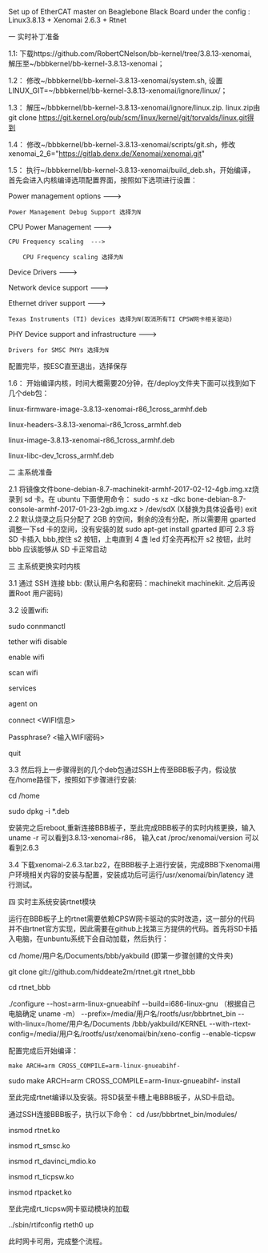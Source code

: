 Set up of EtherCAT master on Beaglebone Black Board under the config : Linux3.8.13 + Xenomai 2.6.3 + Rtnet

一 实时补丁准备

1.1: 下载https://github.com/RobertCNelson/bb-kernel/tree/3.8.13-xenomai, 解压至~/bbbkernel/bb-kernel-3.8.13-xenomai；

1.2： 修改~/bbbkernel/bb-kernel-3.8.13-xenomai/system.sh, 设置LINUX_GIT=~/bbbkernel/bb-kernel-3.8.13-xenomai/ignore/linux/；

1.3： 解压~/bbbkernel/bb-kernel-3.8.13-xenomai/ignore/linux.zip. linux.zip由git clone https://git.kernel.org/pub/scm/linux/kernel/git/torvalds/linux.git得到

1.4： 修改~/bbbkernel/bb-kernel-3.8.13-xenomai/scripts/git.sh，修改xenomai_2_6="https://gitlab.denx.de/Xenomai/xenomai.git"

1.5： 执行~/bbbkernel/bb-kernel-3.8.13-xenomai/build_deb.sh，开始编译，首先会进入内核编译选项配置界面，按照如下选项进行设置：

Power management options  --->

	Power Management Debug Support 选择为N

CPU Power Management  --->

	CPU Frequency scaling  --->
	
		CPU Frequency scaling 选择为N
		
Device Drivers  --->

Network device support  --->

Ethernet driver support  --->

	Texas Instruments (TI) devices 选择为N(取消所有TI CPSW网卡相关驱动)
	
PHY Device support and infrastructure  --->

	Drivers for SMSC PHYs 选择为N
	
配置完毕，按ESC直至退出，选择保存

1.6：	开始编译内核，时间大概需要20分钟，在/deploy文件夹下面可以找到如下几个deb包：

linux-firmware-image-3.8.13-xenomai-r86_1cross_armhf.deb

linux-headers-3.8.13-xenomai-r86_1cross_armhf.deb

linux-image-3.8.13-xenomai-r86_1cross_armhf.deb

linux-libc-dev_1cross_armhf.deb


二 主系统准备

2.1 将镜像文件bone-debian-8.7-machinekit-armhf-2017-02-12-4gb.img.xz烧录到 sd 卡。在 ubuntu 下面使用命令：
    sudo -s
    xz -dkc bone-debian-8.7-console-armhf-2017-01-23-2gb.img.xz > /dev/sdX (X替换为具体设备号)
    exit
2.2 默认烧录之后只分配了 2GB 的空间，剩余的没有分配，所以需要用 gparted 调整一下sd 卡的空间，没有安装的就 sudo apt-get install gparted 即可
2.3 将 SD 卡插入 bbb,按住 s2 按钮，上电直到 4 盏 led 灯全亮再松开 s2 按钮，此时 bbb 应该能够从 SD 卡正常启动

三 主系统更换实时内核

3.1 通过 SSH 连接 bbb: (默认用户名和密码：machinekit machinekit. 之后再设置Root 用户密码)

3.2 设置wifi:

sudo connmanctl

 tether wifi disable
 
 enable wifi
 
 scan wifi
 
 services
 
 agent on
 
 connect  <WIFI信息>
 
 Passphrase? <输入WIFI密码>
 
 quit
 
3.3 然后将上一步骤得到的几个deb包通过SSH上传至BBB板子内，假设放在/home路径下，按照如下步骤进行安装:

cd /home

sudo dpkg -i *.deb

安装完之后reboot,重新连接BBB板子，至此完成BBB板子的实时内核更换，输入uname -r 可以看到3.8.13-xenomai-r86， 输入cat /proc/xenomai/version 可以看到2.6.3

3.4 下载xenomai-2.6.3.tar.bz2，在BBB板子上进行安装，完成BBB下xenomai用户环境相关内容的安装与配置，安装成功后可运行/usr/xenomai/bin/latency 进行测试。

四 实时主系统安装rtnet模块

运行在BBB板子上的rtnet需要依赖CPSW网卡驱动的实时改造，这一部分的代码并不由rtnet官方实现，因此需要在github上找第三方提供的代码。首先将SD卡插入电脑，在unbuntu系统下会自动加载，然后执行：

cd /home/用户名/Documents/bbb/yakbuild (即第一步骤创建的文件夹)

git clone git://github.com/hiddeate2m/rtnet.git rtnet_bbb

cd rtnet_bbb

./configure --host=arm-linux-gnueabihf
 --build=i686-linux-gnu （根据自己电脑确定 uname -m）
 --prefix=/media/用户名/rootfs/usr/bbbrtnet_bin
 --with-linux=/home/用户名/Documents /bbb/yakbuild/KERNEL
 --with-rtext-config=/media/用户名/rootfs/usr/xenomai/bin/xeno-config
 --enable-ticpsw
 
配置完成后开始编译：

	make ARCH=arm CROSS_COMPILE=arm-linux-gnueabihf- 
sudo make ARCH=arm CROSS_COMPILE=arm-linux-gnueabihf- install

至此完成rtnet编译以及安装。将SD装至卡槽上电BBB板子，从SD卡启动。

通过SSH连接BBB板子，执行以下命令：
cd /usr/bbbrtnet_bin/modules/

insmod rtnet.ko

insmod rt_smsc.ko

insmod rt_davinci_mdio.ko

insmod rt_ticpsw.ko

insmod rtpacket.ko


至此完成rt_ticpsw网卡驱动模块的加载

../sbin/rtifconfig rteth0 up

此时网卡可用，完成整个流程。
